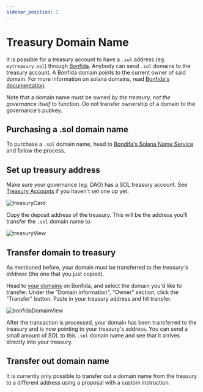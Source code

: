 ```yaml
---
sidebar_position: 2
---
```


# Treasury Domain Name
It is possible for a treasury account to have a `.sol` address (eg. `mytreasury.sol`) through [Bonfida](https://naming.bonfida.org/). Anybody can send `.sol` domains to the treasury account. A Bonfida domain points to the current owner of said domain. For more information on solana domains, read [Bonfida's documentation](https://docs.bonfida.org/collection/an-introduction-to-the-solana-name-service).

Note that a domain name must be owned *by the treasury, not the governance itself* to function. Do not transfer ownership of a domain to the governance's pubkey.

## Purchasing a .sol domain name
To purchase a `.sol` domain name, head to [Bondifa's Solana Name Service](https://naming.bonfida.org/) and follow the process.

## Set up treasury address
Make sure your governance (eg. DAO) has a SOL treasury account. See [Treasury Accounts](treasury-account.md) if you haven't set one up yet.

![treasuryCard](/img/treasurySolAddress/treasuryCard.png)

Copy the deposit address of the treasury. This will be the address you'll transfer the `.sol` domain name to.

![treasuryView](/img/treasurySolAddress/treasuryView.png)

## Transfer domain to treasury
As mentioned before, your domain must be transferred to the *treasury's address* (the one that you just copied).

Head to [your domains](https://naming.bonfida.org/#/profile?view=domains) on Bonfida, and select the domain you'd like to transfer. Under the "Domain information", "Owner" section, click the "Transfer" button. Paste in your treasury address and hit transfer.

![bonfidaDomainView](/img/treasurySolAddress/bonfidaDomainView.png)

After the transaction is processed, your domain has been transferred to the treasury and is now pointing to your treasury's address. You can send a small amount of SOL to this `.sol` domain name and see that it arrives directly into your treasury.

## Transfer out domain name
It is currently only possible to transfer out a domain name from the treasury to a different address using a proposal with a custom instruction.